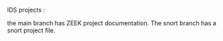 IDS projects :



the main branch has ZEEK project documentation.
The snort branch has a snort project file.
